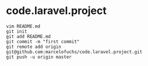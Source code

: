 # code.laravel.project
	vim README.md
	git init
	git add README.md
	git commit -m "first commit"
	git remote add origin git@github.com:marcelofuchs/code.laravel.project.git
	git push -u origin master
